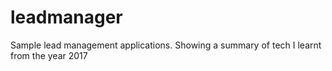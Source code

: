 # leadmanager
Sample lead management applications. Showing a summary of tech I learnt from the year 2017 
